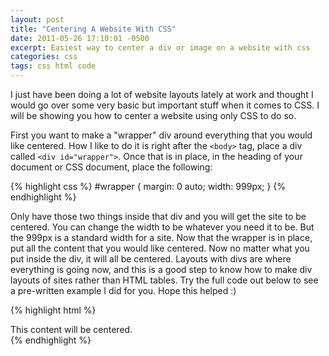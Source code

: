 ```yaml
---
layout: post
title: "Centering A Website With CSS"
date: 2011-05-26 17:10:01 -0500
excerpt: Easiest way to center a div or image on a website with css
categories: css
tags: css html code
---
```

I just have been doing a lot of website layouts lately at work and thought I would go over some very basic but important stuff when it comes to CSS. I will be showing you how to center a website using only CSS to do so.  

First you want to make a "wrapper" div around everything that you would like centered. How I like to do it is right after the `<body>` tag, place a div called `<div id="wrapper">`. Once that is in place, in the heading of your document or CSS document, place the following:  

{% highlight css %}
#wrapper {
  margin: 0 auto;
  width: 999px;
}
{% endhighlight %}

Only have those two things inside that div and you will get the site to be centered. You can change the width to be whatever you need it to be. But the 999px is a standard width for a site. Now that the wrapper is in place, put all the content that you would like centered. Now no matter what you put inside the div, it will all be centered. Layouts with divs are where everything is going now, and this is a good step to know how to make div layouts of sites rather than HTML tables. Try the full code out below to see a pre-written example I did for you. Hope this helped :)  

{% highlight html %}
<!DOCTYPE html>
<html>
  <head>
    <style>
      #wrapper {
        margin: 0 auto;
        width: 999px;
      }
    </style>
  </head>
  <body>
    <div id="wrapper">
      This content will be centered.
    </div>
  </body>
</html>
{% endhighlight %}

